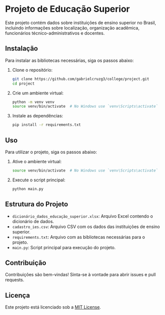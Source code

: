 # Projeto de Educação Superior

Este projeto contém dados sobre instituições de ensino superior no Brasil, incluindo informações sobre localização, organização acadêmica, funcionários técnico-administrativos e docentes.

## Instalação

Para instalar as bibliotecas necessárias, siga os passos abaixo:

1. Clone o repositório:
    ```bash
    git clone https://github.com/gabrielcruzg3/college/project.git
    cd project
    ```

2. Crie um ambiente virtual:
    ```bash
    python -m venv venv
    source venv/bin/activate  # No Windows use `venv\Scripts\activate`
    ```

3. Instale as dependências:
    ```bash
    pip install -r requirements.txt
    ```

## Uso

Para utilizar o projeto, siga os passos abaixo:

1. Ative o ambiente virtual:
    ```bash
    source venv/bin/activate  # No Windows use `venv\Scripts\activate`
    ```

2. Execute o script principal:
    ```bash
    python main.py
    ```

## Estrutura do Projeto

- `dicionário_dados_educação_superior.xlsx`: Arquivo Excel contendo o dicionário de dados.
- `cadastro_ies.csv`: Arquivo CSV com os dados das instituições de ensino superior.
- `requirements.txt`: Arquivo com as bibliotecas necessárias para o projeto.
- `main.py`: Script principal para execução do projeto.

## Contribuição

Contribuições são bem-vindas! Sinta-se à vontade para abrir issues e pull requests.

## Licença

Este projeto está licenciado sob a [MIT License](LICENSE).